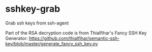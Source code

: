sshkey-grab
===========

Grab ssh keys from ssh-agent

Part of the RSA decryption code is from Thialfihar's Fancy SSH Key Generator: https://github.com/thialfihar/semantic-ssh-key/blob/master/generate_fancy_ssh_key.py
